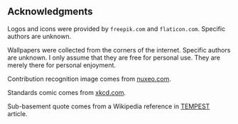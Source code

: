   Acknowledgments
-------------------

Logos and icons were provided by `freepik.com` and `flaticon.com`. Specific authors are unknown.

Wallpapers were collected from the corners of the internet. Specific authors are unknown. I only assume that they are free for personal use. They are merely there for personal enjoyment.

Contribution recognition image comes from [nuxeo.com](http://nuxeo.com).

Standards comic comes from [xkcd.com](https://xkcd.com/927/).

Sub-basement quote comes from a Wikipedia reference in [TEMPEST](https://en.wikipedia.org/wiki/Tempest_(codename)) article.
